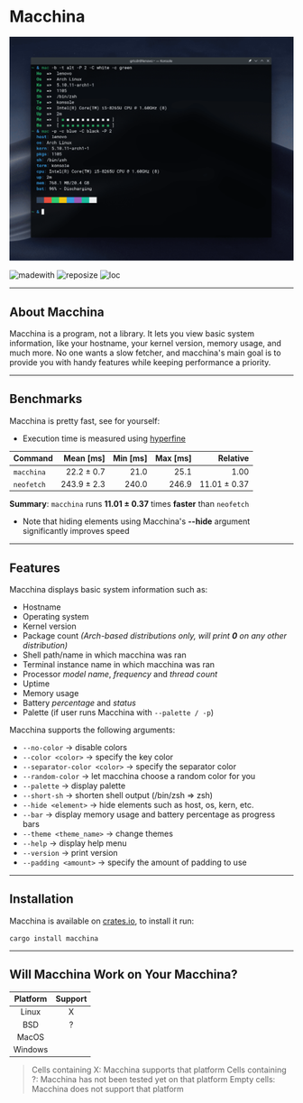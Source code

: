 # Macchina

![Macchina preview image](preview.png)

![madewith](https://img.shields.io/static/v1?label=MADE%20WITH&message=RUST&color=ef4041&style=for-the-badge)
![reposize](https://img.shields.io/github/repo-size/grtcdr/macchina?color=BEE5BF&logo=github&style=for-the-badge)
![loc](https://img.shields.io/tokei/lines/github/grtcdr/macchina?color=FFD1BA&label=Lines%20of%20Code&logo=rust&style=for-the-badge)

---

## About Macchina
Macchina is a program, not a library.
It lets you view basic system information, like your hostname, your kernel version, memory usage, and much more.
No one wants a slow fetcher, and macchina's main goal is to provide you with handy features while keeping performance a priority.

---

## Benchmarks
Macchina is pretty fast, see for yourself:

- Execution time is measured using [hyperfine](https://github.com/sharkdp/hyperfine)

| Command | Mean [ms] | Min [ms] | Max [ms] | Relative |
|:---|---:|---:|---:|---:|
| `macchina` | 22.2 ± 0.7 | 21.0 | 25.1 | 1.00 |
| `neofetch` | 243.9 ± 2.3 | 240.0 | 246.9 | 11.01 ± 0.37 |

__Summary__: `macchina` runs __11.01 ± 0.37__ times __faster__ than `neofetch`

- Note that hiding elements using Macchina's __--hide__ argument significantly improves speed

---

## Features
Macchina displays basic system information such as:
- Hostname
- Operating system
- Kernel version
- Package count _(Arch-based distributions only, will print __0__ on any other distribution)_
- Shell path/name in which macchina was ran
- Terminal instance name in which macchina was ran
- Processor _model name_, _frequency_ and _thread count_
- Uptime
- Memory usage
- Battery _percentage_ and _status_
- Palette (if user runs Macchina with `--palette / -p`)

Macchina supports the following arguments:
- `--no-color` -> disable colors
- `--color <color>` -> specify the key color
- `--separator-color <color>` -> specify the separator color
- `--random-color` -> let macchina choose a random color for you
- `--palette` -> display palette
- `--short-sh` -> shorten shell output (/bin/zsh => zsh)
- `--hide <element>` -> hide elements such as host, os, kern, etc.
- `--bar` -> display memory usage and battery percentage as progress bars
- `--theme <theme_name>` -> change themes
- `--help` -> display help menu
- `--version` -> print version
- `--padding <amount>` -> specify the amount of padding to use

---

## Installation

Macchina is available on [crates.io](https://crates.io/crates/macchina), to install it run:
```
cargo install macchina
```

---

## Will Macchina Work on Your Macchina?

|  Platform     |      Support       |
| :-:           |        :-:         |
| Linux         |         X          |
| BSD           |         ?          |
| MacOS         |                    |
| Windows       |                    |

> Cells containing X: Macchina supports that platform
> Cells containing ?: Macchina has not been tested yet on that platform
> Empty cells: Macchina does not support that platform
